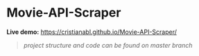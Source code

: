 # Movie-API-Scraper

**Live demo:** https://cristianabl.github.io/Movie-API-Scraper/

> *project structure and code can be found on master branch*
